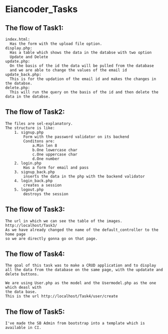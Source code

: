 # Eiancoder_Tasks

## The flow of Task1:

    index.html:
      Has the form with the upload file option.
    display.php:
      Has a table which shows the data in the databse with two option
      Update and Delete
    update.php:
      On the basis of the id the data will be pulled from the database
      and we are able to change the values of the email id
    update_back.php:
      This is for the updation of the email id and makes the changes in the databse.
    delete.php:
      This will run the query on the basis of the id and then delete the data in the databse.

## The flow of Task2:
        
    The files are sel-explanatory.
    The structure is like:
        1. signup.php
            Form with the password validator on its backend
            Conditons are:
                a.Min len 8
                b.One lowercase char
                c.One uppercase char
                d.One number
        2. login.php
            Has a form for email and pass
        3. signup_back.php
            inserts the data in the php with the backend validator 
        4. login_back.php
            creates a session
        5. logout.php
            destroys the session
            
## The flow of Task3:
    
    The url in which we can see the table of the images.
    http://localhost/Task3/
    As we have already changed the name of the default_controller to the home page
    so we are directly gonna go on that page.
   
## The flow of Task4:
    
    The goal of this task was to make a CRUD application and to display
    all the data from the database on the same page, with the updatate and delete buttons.
  
    We are using User.php as the model and the Usermodel.php as the one which deasl with
    the data base.
    This is the url http://localhost/Task4/user/create

## The flow of Task5:

    I've made the SB Admin from bootstrap into a template which is available in CI.

